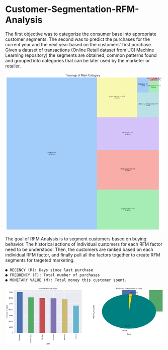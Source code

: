 # Customer-Segmentation-RFM-Analysis

The first objective was to categorize the consumer base into appropriate customer segments. 
The second was to predict the purchases for the current year and the next year based on the customers' first purchase. Given a dataset of transactions (Online Retail dataset from UCI Machine Learning repository) the segments are obtained, common patterns found and grouped into categories that can be later used by the marketer or retailer.

![Customer Segments](https://github.com/harini-ashok/Customer-Segmentation-RFM-Analysis/blob/main/images/11.png)

The goal of RFM Analysis is to segment customers based on buying behavior. The historical actions of individual customers for each RFM factor need to be understood. Then, the customers are ranked based on each individual RFM factor, and finally pull all the factors together to create RFM segments for targeted marketing.

    ● RECENCY (R): Days since last purchase
    ● FREQUENCY (F): Total number of purchases
    ● MONETARY VALUE (M): Total money this customer spent.
    
    
![frequency graph](https://github.com/harini-ashok/Customer-Segmentation-RFM-Analysis/blob/main/images/10.png)
